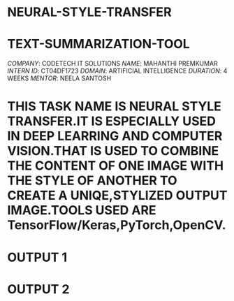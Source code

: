 # NEURAL-STYLE-TRANSFER
# TEXT-SUMMARIZATION-TOOL
*COMPANY*: CODETECH IT SOLUTIONS
*NAME*: MAHANTHI PREMKUMAR
*INTERN ID*: CT04DF1723
*DOMAIN*: ARTIFICIAL INTELLIGENCE
*DURATION*: 4 WEEKS
*MENTOR*: NEELA SANTOSH

# THIS TASK NAME IS NEURAL STYLE TRANSFER.IT IS ESPECIALLY USED IN DEEP LEARRING AND COMPUTER VISION.THAT IS USED TO COMBINE THE CONTENT OF ONE IMAGE WITH THE STYLE OF ANOTHER TO CREATE A UNIQE,STYLIZED OUTPUT IMAGE.TOOLS USED ARE TensorFlow/Keras,PyTorch,OpenCV.


# OUTPUT 1



# OUTPUT 2



